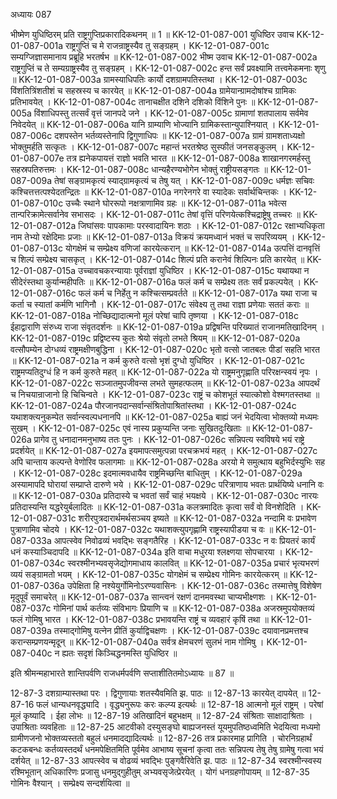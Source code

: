 अध्यायः 087

भीष्मेण युधिष्ठिरम् प्रति राष्ट्रगुप्तिप्रकारादिकथनम् ॥ 1 ॥
KK-12-01-087-001	युधिष्ठिर उवाच 
KK-12-01-087-001a	राष्ट्रगुप्तिं च मे राजन्राष्ट्रस्यैव तु सङ्ग्रहम् ।
KK-12-01-087-001c	सम्यग्जिज्ञासमानाय प्रब्रूहि भरतर्षभ ॥
KK-12-01-087-002	भीष्म उवाच 
KK-12-01-087-002a	राष्ट्रगुप्तिं च ते सम्यग्राष्ट्रस्यैव तु सङ्ग्रहम् ।
KK-12-01-087-002c	हन्त सर्वं प्रवक्ष्यामि तत्त्वमेकमनाः शृणु ॥
KK-12-01-087-003a	ग्रामस्याधिपतिः कार्यो दशग्रामपतिस्तथा ।
KK-12-01-087-003c	विंशतित्रिंशतीशं च सहस्रस्य च कारयेत् ॥
KK-12-01-087-004a	ग्रामेयान्ग्रामदोषांश्च ग्रामिकः प्रतिभावयेत् ।
KK-12-01-087-004c	तानाचक्षीत दशिने दशिको विंशिने पुनः ॥
KK-12-01-087-005a	विंशाधिपस्तु तत्सर्वं वृत्तं जानपदे जने ।
KK-12-01-087-005c	ग्रामाणां शतपालाय सर्वमेव निवेदयेत् ॥
KK-12-01-087-006a	यानि ग्राम्याणि भोज्यानि ग्रामिकस्तान्युपाश्नियात् ।
KK-12-01-087-006c	दशपस्तेन भर्तव्यस्तेनापि द्विगुणाधिपः ॥
KK-12-01-087-007a	ग्रामं ग्रामशताध्यक्षो भोक्तुमर्हति सत्कृतः ।
KK-12-01-087-007c	महान्तं भरतश्रेष्ठ सुस्फीतं जनसङ्कुलम् ।
KK-12-01-087-007e	तत्र ह्यनेकपायत्तं राज्ञो भवति भारत ॥
KK-12-01-087-008a	शाखानगरमर्हस्तु सहस्रपतिरुत्तमः ।
KK-12-01-087-008c	धान्यहैरण्यभोगेन भोक्तुं राष्ट्रीयसङ्गतः ॥
KK-12-01-087-009a	तेषां सङ्ग्रामकृत्यं स्याद्ग्रामकृत्यं च तेषु यत् ।
KK-12-01-087-009c	धर्मज्ञः सचिवः कश्चित्तत्तत्पश्येदतन्द्रितः ॥
KK-12-01-087-010a	नगरेनगरे वा स्यादेकः सर्वार्थचिन्तकः ।
KK-12-01-087-010c	उच्चैः स्थाने घोररूपो नक्षत्राणामिव ग्रहः ॥
KK-12-01-087-011a	भवेत्स तान्परिक्रामेत्सर्वानेव सभासदः ।
KK-12-01-087-011c	तेषां वृत्तिं परिणयेत्कश्चिद्राष्ट्रेषु तच्चरः ॥
KK-12-01-087-012a	जिघांसवः पापकामाः परस्वादायिनः शठाः ।
KK-12-01-087-012c	रक्षाभ्यधिकृता नाम तेभ्यो रक्षेदिमाः प्रजाः ॥
KK-12-01-087-013a	विक्रयं क्रयमध्वानं भक्तं च सपरिव्ययम् ।
KK-12-01-087-013c	योगक्षेमं च सम्प्रेक्ष्य वणिजां कारयेत्करान् ॥
KK-12-01-087-014a	उत्पत्तिं दानवृत्तिं च शिल्पं सम्प्रेक्ष्य चासकृत् ।
KK-12-01-087-014c	शिल्पं प्रति करानेवं शिल्पिनः प्रति कारयेत् ॥
KK-12-01-087-015a	उच्चावचकरन्यायाः पूर्वराज्ञां युधिष्ठिर ।
KK-12-01-087-015c	यथायथा न सीदेरंस्तथा कुर्यान्महीपतिः ॥
KK-12-01-087-016a	फलं कर्म च सम्प्रेक्ष्य ततः सर्वं प्रकल्पयेत् ।
KK-12-01-087-016c	फलं कर्म च निर्हेतु न कश्चित्सम्प्रवर्तते ॥
KK-12-01-087-017a	यथा राजा च कर्ता च स्यातां कर्मणि भागिनौ ।
KK-12-01-087-017c	संवेक्ष्य तु तथा राज्ञा प्रणेयाः सततं कराः ॥
KK-12-01-087-018a	नोच्छिद्यादात्मनो मूलं परेषां चापि तृष्णया ।
KK-12-01-087-018c	ईहाद्वाराणि संरुध्य राजा संवृतदर्शनः ॥
KK-12-01-087-019a	प्रद्विषन्ति परिख्यातं राजानमतिखादिनम् ।
KK-12-01-087-019c	प्रद्विष्टस्य कुतः श्रेयो संवृतो लभते श्रियम् ॥
KK-12-01-087-020a	वत्सौपम्येन दोग्धव्यं राष्ट्रमक्षीणबुद्धिना ।
KK-12-01-087-020c	भृतो वत्सो जातबलः पीडां सहति भारत ॥
KK-12-01-087-021a	न कर्म कुरुते वत्सो भृशं दुग्धो युधिष्ठिर ।
KK-12-01-087-021c	राष्ट्रमप्यतिदुग्धं हि न कर्म कुरुते महत् ॥
KK-12-01-087-022a	यो राष्ट्रमनुगृह्णाति परिरक्षन्स्वयं नृपः ।
KK-12-01-087-022c	सञ्जातमुपजीवन्स लभते सुमहत्फलम् ॥
KK-12-01-087-023a	आपदर्थं च निचयान्राजानो हि चिचिन्वते ।
KK-12-01-087-023c	राष्ट्रं च कोशभूतं स्यात्कोशो वेश्मगतस्तथा ॥
KK-12-01-087-024a	पौरजानपदान्सर्वान्संश्रितोपाश्रितांस्तथा ।
KK-12-01-087-024c	यथाशक्त्यनुकम्पेत सर्वान्स्वल्पधनानपि ॥
KK-12-01-087-025a	बाह्यं जनं भेदयित्वा भोक्तव्यो मध्यमः सुखम् ।
KK-12-01-087-025c	एवं नास्य प्रकुप्यन्ति जनाः सुखितदुःखिताः ॥
KK-12-01-087-026a	प्रागेव तु धनादानमनुभाष्य ततः पुनः ।
KK-12-01-087-026c	सन्निपत्य स्वविषये भयं राष्ट्रे प्रदर्शयेत् ॥
KK-12-01-087-027a	इयमापत्समुत्पन्ना परचक्रभयं महत् ।
KK-12-01-087-027c	अपि चान्ताय कल्पन्ते वेणोरिव फलागमाः ॥
KK-12-01-087-028a	अरयो मे समुत्थाय बहुभिर्दस्युभिः सह ।
KK-12-01-087-028c	इदमात्मवधायैव राष्ट्रमिच्छन्ति बाधितुम् ।
KK-12-01-087-029a	अस्यामापदि घोरायां सम्प्राप्ते दारुणे भये ।
KK-12-01-087-029c	परित्राणाय भवतः प्रार्थयिष्ये धनानि वः ॥
KK-12-01-087-030a	प्रतिदास्ये च भवतां सर्वं चाहं भयक्षये ।
KK-12-01-087-030c	नारयः प्रतिदास्यन्ति यद्धरेयुर्बलादितः ॥
KK-12-01-087-031a	कलत्रमादितः कृत्वा सर्वं वो विनशेदिति ।
KK-12-01-087-031c	शरीरपुत्रदारार्थमर्थसञ्चय इष्यते ॥
KK-12-01-087-032a	नन्दामि वः प्रभावेण पुत्राणामिव चोदये ।
KK-12-01-087-032c	यथाशक्त्युपगृह्णामि राष्ट्रस्यापीडया च वः ॥
KK-12-01-087-033a	आपत्स्वेव निवोढव्यं भवद्भिः सङ्गतैरिह ।
KK-12-01-087-033c	न वः प्रियतरं कार्यं धनं कस्याञ्चिदापदि ॥
KK-12-01-087-034a	इति वाचा मधुरया श्लक्ष्णया सोपचारया ।
KK-12-01-087-034c	स्वरश्मीनभ्यवसृजेद्योगमाधाय कालवित् ॥
KK-12-01-087-035a	प्रचारं भृत्यभरणं व्ययं सङ्ग्रामतो भयम् ।
KK-12-01-087-035c	योगक्षेमं च सम्प्रेक्ष्य गोमिनः कारयेत्करम् ॥
KK-12-01-087-036a	उपेक्षिता हि नश्येयुर्गोमिनोऽरण्यवासिनः ।
KK-12-01-087-036c	तस्मात्तेषु विशेषेण मृदुपूर्वं समाचरेत् ॥
KK-12-01-087-037a	सान्त्वनं रक्षणं दानमवस्था चाप्यभीक्ष्णशः ।
KK-12-01-087-037c	गोमिनां पार्थ कर्तव्यः संविभागः प्रियाणि च ॥
KK-12-01-087-038a	अजस्रमुपयोक्तव्यं फलं गोमिषु भारत ।
KK-12-01-087-038c	प्रभावयन्ति राष्ट्रं च व्यवहारं कृषिं तथा ॥
KK-12-01-087-039a	तस्माद्गोमिषु यत्नेन प्रीतिं कुर्याद्विचक्षणः ।
KK-12-01-087-039c	दयावानप्रमत्तश्च करान्सम्प्रणयन्मृदून् ॥
KK-12-01-087-040a	सर्वत्र क्षेमचरणं सुलभं नाम गोमिषु ।
KK-12-01-087-040c	न ह्यतः सदृशं किञ्चिद्धनमस्ति युधिष्ठिर ॥ 

इति श्रीमन्महाभारते शान्तिपर्वणि राजधर्मपर्वणि सप्ताशीतितमोऽध्यायः ॥ 87 ॥

12-87-3 दशग्राम्यास्तथा परः । द्विगुणायाः शतस्यैवमिति झ. पाठः ॥ 12-87-13 कारयेत् दापयेत् ॥ 12-87-16 फलं धान्यधनवृद्ध्यादि । वृद्ध्यनुरूपः करः कल्प्य इत्यर्थः ॥ 12-87-18 आत्मनो मूलं राष्ट्रम् । परेषां मूलं कृष्यादि । ईहा लोभः ॥ 12-87-19 अतिखादिनं बहुभक्षम् ॥ 12-87-24 संश्रिताः साक्षादाश्रिताः । उपाश्रिताः व्यवहिताः ॥ 12-87-25 आटवीको दस्युसङ्घो बाह्यजनस्तं यूयमुपतिष्ठध्वमिति भेदयित्वा मध्यमो ग्रामीणजनो भोक्तव्यस्ततो बहुलं धनमादद्यादित्यर्थः ॥ 12-87-26 तत्र प्रकारमाह प्रागिति । चोरनिग्रहार्थं कटकबन्धः कर्तव्यस्तदर्थं धनमपेक्षितमिति पूर्वमेव आभाष्य सूचनां कृत्वा ततः सन्निपत्य तेषु तेषु ग्रामेषु गत्वा भयं दर्शयेत् ॥ 12-87-33 आपत्स्वेव च वोढव्यं भवद्भिः पुङ्गवैरिवेति झ. पाठः ॥ 12-87-34 स्वरश्मीन्स्वस्य रश्मिभूतान् अधिकारिणः प्रजासु धनमुद्गुहीतुम् अभ्यवसृजेत्प्रेरयेत् । योगं धनग्रहणोपायम् ॥ 12-87-35 गोमिनः वैश्यान् । सम्प्रेक्ष्य सन्दर्शयित्वा ॥
